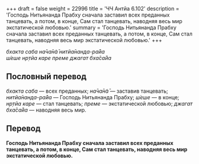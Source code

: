 +++
draft = false
weight = 22996
title = 'ЧЧ Антйа 6.102'
description = 'Господь Нитьянанда Прабху сначала заставил всех преданных танцевать, а потом, в конце, Сам стал танцевать, наводняя весь мир экстатической любовью.'
summary = 'Господь Нитьянанда Прабху сначала заставил всех преданных танцевать, а потом, в конце, Сам стал танцевать, наводняя весь мир экстатической любовью.'
+++

_бхакта саба на̄ча̄н̃а̄ нитйа̄нанда-ра̄йа  
ш́еше нр̣тйа каре преме джагат бха̄са̄йа_

## Пословный перевод

_бхакта_ _саба_ — всех преданных; _на̄ча̄н̃а̄_ — заставив танцевать; _нитйа̄нанда_\-_ра̄йа_ — Господь Нитьянанда Прабху; _ш́еше_ — в конце; _нр̣тйа_ _каре_ — стал танцевать; _преме_ — экстатической любовью; _джагат_ _бха̄са̄йа_ — наводняя весь мир.

## Перевод

**Господь Нитьянанда Прабху сначала заставил всех преданных танцевать, а потом, в конце, Сам стал танцевать, наводняя весь мир экстатической любовью.**
